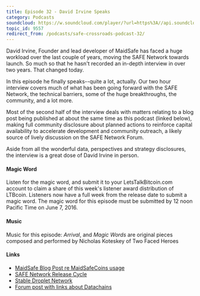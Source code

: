 ```yaml
---
title: Episode 32 - David Irvine Speaks
category: Podcasts
soundcloud: https://w.soundcloud.com/player/?url=https%3A//api.soundcloud.com/tracks/266733189
topic_id: 9557
redirect_from: /podcasts/safe-crossroads-podcast-32/
---
```


David Irvine, Founder and lead developer of MaidSafe has faced a huge workload over the last couple of years, moving the SAFE Network towards launch. So much so that he hasn't recorded an in-depth interview in over two years. That changed today.

<!-- more -->

In this episode he finally speaks--quite a lot, actually. Our two hour interview covers much of what has been going forward with the SAFE Network, the technical barriers, some of the huge breakthroughs, the community, and a lot more.

Most of the second half of the interview deals with matters relating to a blog post being published at about the same time as this podcast (linked below), making full community disclosure about planned actions to reinforce capital availability to accelerate development and community outreach, a likely source of lively discussion on the SAFE Network Forum.

Aside from all the wonderful data, perspectives and strategy disclosures, the interview is a great dose of David Irvine in person.

#### Magic Word

Listen for the magic word, and submit it to your LetsTalkBitcoin.com account to claim a share of this week's listener award distribution of LTBcoin. Listeners now have a full week from the release date to submit a magic word. The magic word for this episode must be submitted by 12 noon Pacific Time on June 7, 2016.

#### Music

Music for this episode: *Arrival*, and *Magic Words* are original pieces composed and performed by Nicholas Koteskey of Two Faced Heroes

#### Links

- [MaidSafe Blog Post re MaidSafeCoins usage](http://blog.maidsafe.net/2016/05/31/maidsafecoin-announcement/)
- [SAFE Network Release Cycle](https://blog.maidsafe.net/2016/05/06/the-safe-network-release-cycle/)
- [Stable Droplet Network](https://blog.maidsafe.net/2016/05/26/stable-droplet-network/)
- [Forum post with links about Datachains](https://safenetforum.org/t/safe-datachain-work-in-progress/)
